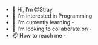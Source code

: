 - 👋 Hi, I’m @Stray
- 👀 I’m interested in Programming
- 🌱 I’m currently learning -
- 💞️ I’m looking to collaborate on -
- 📫 How to reach me -

<!---
StrayWgAwpDaffJr/StrayWgAwpDaffJr is a ✨ special ✨ repository because its `README.md` (this file) appears on your GitHub profile.
You can click the Preview link to take a look at your changes.
--->
